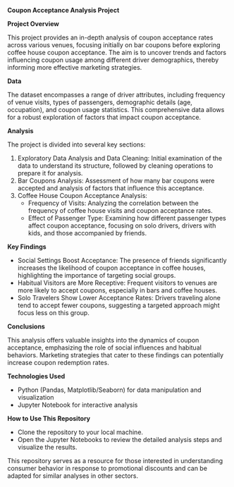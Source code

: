 **Coupon Acceptance Analysis Project**

**Project Overview**

This project provides an in-depth analysis of coupon acceptance rates across various venues, focusing initially on bar coupons before exploring coffee house coupon acceptance. The aim is to uncover trends and factors influencing coupon usage among different driver demographics, thereby informing more effective marketing strategies.

**Data**

The dataset encompasses a range of driver attributes, including frequency of venue visits, types of passengers, demographic details (age, occupation), and coupon usage statistics. This comprehensive data allows for a robust exploration of factors that impact coupon acceptance.

**Analysis**

The project is divided into several key sections:
1. Exploratory Data Analysis and Data Cleaning: Initial examination of the data to understand its structure, followed by cleaning operations to prepare it for analysis.
2. Bar Coupons Analysis: Assessment of how many bar coupons were accepted and analysis of factors that influence this acceptance.
3. Coffee House Coupon Acceptance Analysis:
    * Frequency of Visits: Analyzing the correlation between the frequency of coffee house visits and coupon acceptance rates.
    * Effect of Passenger Type: Examining how different passenger types affect coupon acceptance, focusing on solo drivers, drivers with kids, and those accompanied by friends.

**Key Findings**

* Social Settings Boost Acceptance: The presence of friends significantly increases the likelihood of coupon acceptance in coffee houses, highlighting the importance of targeting social groups.
* Habitual Visitors are More Receptive: Frequent visitors to venues are more likely to accept coupons, especially in bars and coffee houses.
* Solo Travelers Show Lower Acceptance Rates: Drivers traveling alone tend to accept fewer coupons, suggesting a targeted approach might focus less on this group.

**Conclusions**

This analysis offers valuable insights into the dynamics of coupon acceptance, emphasizing the role of social influences and habitual behaviors. Marketing strategies that cater to these findings can potentially increase coupon redemption rates.

**Technologies Used**

* Python (Pandas, Matplotlib/Seaborn) for data manipulation and visualization
* Jupyter Notebook for interactive analysis

**How to Use This Repository**

* Clone the repository to your local machine.
* Open the Jupyter Notebooks to review the detailed analysis steps and visualize the results.

This repository serves as a resource for those interested in understanding consumer behavior in response to promotional discounts and can be adapted for similar analyses in other sectors.

